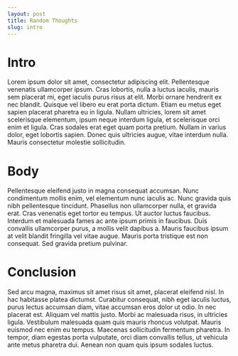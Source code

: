 ```yaml
---
layout: post
title: Random Thoughts
slug: intro
---
```


# Intro
Lorem ipsum dolor sit amet, consectetur adipiscing elit. Pellentesque venenatis ullamcorper ipsum. Cras lobortis, nulla a luctus iaculis, mauris sem placerat mi, eget iaculis purus risus at elit. Morbi ornare hendrerit ex nec blandit. Quisque vel libero eu erat porta dictum. Etiam eu metus eget sapien placerat pharetra eu in ligula. Nullam ultricies, lorem sit amet scelerisque elementum, ipsum neque interdum ligula, et scelerisque orci enim et ligula. Cras sodales erat eget quam porta pretium. Nullam in varius dolor, eget lobortis sapien. Donec quis ultricies augue, vitae interdum nulla. Mauris consectetur molestie sollicitudin.

# Body
Pellentesque eleifend justo in magna consequat accumsan. Nunc condimentum mollis enim, vel elementum nunc iaculis ac. Nunc gravida quis nibh pellentesque tincidunt. Phasellus non ullamcorper nulla, et gravida erat. Cras venenatis eget tortor eu tempus. Ut auctor luctus faucibus. Interdum et malesuada fames ac ante ipsum primis in faucibus. Duis convallis ullamcorper purus, a mollis velit dapibus a. Mauris faucibus ipsum at velit blandit fringilla vel vitae augue. Mauris porta tristique est non consequat. Sed gravida pretium pulvinar.

# Conclusion
Sed arcu magna, maximus sit amet risus sit amet, placerat eleifend nisl. In hac habitasse platea dictumst. Curabitur consequat, nibh eget iaculis luctus, purus lectus accumsan diam, vitae accumsan eros dolor ut odio. In nec placerat est. Aliquam vel mattis justo. Morbi ac malesuada risus, in ultricies ligula. Vestibulum malesuada quam quis mauris rhoncus volutpat. Mauris euismod nec enim eu tempus. Maecenas sollicitudin fermentum pharetra. In tempor, diam egestas porta vulputate, orci diam convallis tellus, ut vehicula ante metus pharetra dui. Aenean non quam quis ipsum sodales luctus.

